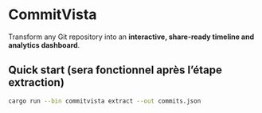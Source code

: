 # CommitVista

Transform any Git repository into an **interactive, share-ready timeline and analytics dashboard**.

## Quick start (sera fonctionnel après l’étape extraction)

```bash
cargo run --bin commitvista extract --out commits.json

